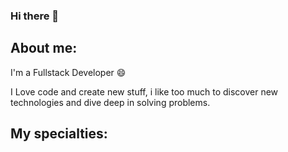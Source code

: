 ### Hi there 👋


## About me:

I'm a Fullstack Developer :smile:

I Love code and create new stuff, i like too much to discover new technologies and dive deep in solving problems.

## My specialties:
